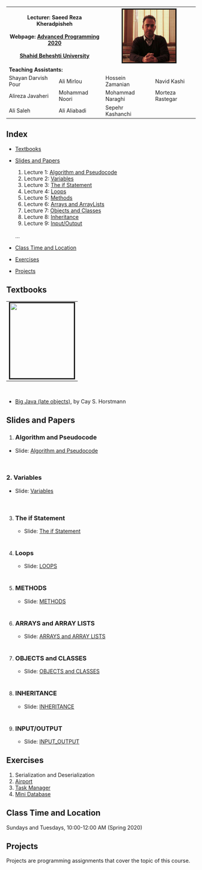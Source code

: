 
<table>
  <tr>
    <th colspan="2">
      <span style="font-weight:bold">Lecturer: </span>
      <span>Saeed Reza Kheradpisheh</span>
      <br><br>
      <span style="font-weight:bold">Webpage:</span> 
      <a href="https://srkh.github.io/AP-CS-SBU/">Advanced Programming 2020</a> 
      <br><br>
      <a href="http://en.sbu.ac.ir/">Shahid Beheshti University</a>
    </th>
    <th colspan="2"><img src="./images/SRKH.jpg" alt="" border='3' height='140' width='140'/></th>
  </tr>
  <tr>
    <td colspan="4"><span style="font-weight:bold">Teaching Assistants:</span></td>
  </tr>
  <tr>
    <td>Shayan Darvish Pour</td>
    <td>Ali Mirlou</td>
    <td>Hossein Zamanian</td>
    <td>Navid Kashi</td>
  </tr>
  <tr>
    <td>Alireza Javaheri</td>
    <td>Mohammad Noori</td>
    <td>Mohammad Naraghi</td>
    <td>Morteza Rastegar</td>
  </tr>
   <tr>
   <td>Ali Saleh</td>
    <td>Ali Aliabadi</td>
    <td>Sepehr Kashanchi</td>
  </tr>
</table>

## Index
- [Textbooks](#textbooks)
- [Slides and Papers](#Slides-and-Papers)
  1. Lecture 1: [Algorithm and  Pseudocode](#Algorithm-and-Pseudocode)
  2. Lecture 2: [Variables](#variables)
  3. Lecture 3: [The if Statement](#The-if-Statement)
  4. Lecture 4: [Loops](#loops)
  5. Lecture 5: [Methods](#METHODS)
  6. Lecture 6: [Arrays and ArrayLists](#ARRAYS-and-ARRAY-LISTS)
  7. Lecture 7: [Objects and Classes](#OBJECTS-and-CLASSES)
  8. Lecture 8: [Inheritance](#INHERITANCE)
  9. Lecture 9: [Input/Output](#INPUT_OUTPUT)
  <br>
  ...

- [Class Time and Location](#Class-Time-and-Location)

- [Exercises](#exercises)

- [Projects](#Projects)


## Textbooks

<table class="tg">
  <tr>
    <td class="tg-0lax"><img src=".\images\book\big_java.png" alt="" border='3' height='200' width='170' /></td>
  </tr>
</table>

<br>

* [Big Java (late objects)](https://www.wiley.com/en-gb/Big+Java%3A+Late+Objects%2C+1st+Edition-p-9781118087886), by Cay S. Horstmann

## <a name="Slides-and-Papers"></a>Slides and Papers

1. ### <a name="Algorithm-and-Pseudocode"></a>Algorithm and Pseudocode

- Slide: [Algorithm and  Pseudocode ](./slides/Lecture_1.pdf)
<br>

### <a name="variables"></a> 2. Variables
  
   - Slide: [Variables ](./slides/Lecture_02.pdf)  
   <br>
 
3. ### <a name="The-if-Statement"></a>The if Statement


   - Slide: [The if Statement](./slides/Lecture_03.pdf)  <br>
    <br>

4. ### <a name="loops"></a>Loops

   - Slide: [LOOPS](./slides/Lecture_04.pdf) 
   <br>

5. ### <a name="METHODS"></a>METHODS  
   
   - Slide: [METHODS](./slides/Lecture_05.pdf)  <br>
   <br>
 
6. ###  <a name="ARRAYS-and-ARRAY-LISTS"></a>ARRAYS and ARRAY LISTS

   - Slide: [ARRAYS and ARRAY LISTS](./slides/Lecture_06.pdf) 
    <br>

7. ###  <a name="OBJECTS-and-CLASSES"></a>OBJECTS and CLASSES

    - Slide: [OBJECTS and CLASSES](./slides/Lecture_07.pdf)
    <br>
    
8. ### <a name="INHERITANCE"></a>INHERITANCE
    - Slide: [INHERITANCE](./slides/Lecture_08.pdf)
    <br>

9. ### <a name="INPUT_OUTPUT"></a>INPUT/OUTPUT
    - Slide: [INPUT_OUTPUT](./slides/Lecture_09.pdf)

## Exercises

1. Serialization and Deserialization
2. [Airport](./Exercise/Airport)
3. [Task Manager](./Exercise/Task-Manager)
4. [Mini Database](./Exercise/Mini-Database)


## Class Time and Location
Sundays and Tuesdays, 10:00-12:00 AM (Spring 2020)

## Projects
Projects are programming assignments that cover the topic of this course. 
